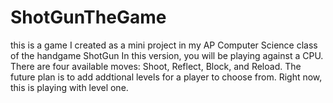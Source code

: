 # ShotGunTheGame
this is a game I created as a mini project in my AP Computer Science class of the handgame ShotGun
In this version, you will be playing against a CPU.
There are four available moves: Shoot, Reflect, Block, and Reload.
The future plan is to add addtional levels for a player to choose from. Right now, this is playing with level one.
